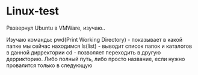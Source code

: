 # Linux-test
Развернул Ubuntu в VMWare, изучаю..


Изучаю команды:
pwd(Print Working Directory) - показывает в какой папке мы сейчас находимся
ls(list) - выводит список папок и каталогов в данной дирректории
cd - позволяет переходить в другую деррикторию. Либо полный путь, либо просто название, если нужно провалится только в следующую
